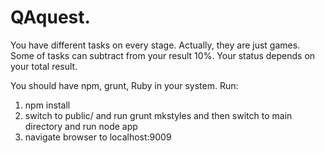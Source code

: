 <h1>QAquest.</h1>
You have different tasks on every stage.  Actually, they are just games.  Some of tasks can subtract from your result 10%.  Your status depends on your total result.

You should have npm, grunt, Ruby in your system. 
Run:
1)  npm install
2)  switch to public/ and  run grunt mkstyles and then switch to main directory and run node app
3)   navigate browser to localhost:9009

